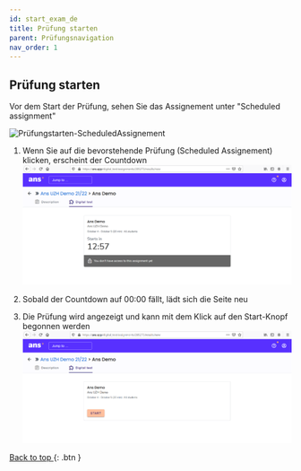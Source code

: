 ```yaml
---
id: start_exam_de
title: Prüfung starten
parent: Prüfungsnavigation
nav_order: 1
---
```


## Prüfung starten

Vor dem Start der Prüfung, sehen Sie das Assignement unter "Scheduled assignment"

![Prüfungstarten-ScheduledAssignement](assets/assignement-scheduled.png)

1. Wenn Sie auf die bevorstehende Prüfung (Scheduled Assignement) klicken, erscheint der Countdown
![Prüfungstarten-Countdown](assets/assignement-countdown.png)

1. Sobald der Countdown auf 00:00 fällt, lädt sich die Seite neu

1. Die Prüfung wird angezeigt und kann mit dem Klick auf den Start-Knopf begonnen werden
![Prüfungstarten-Start](assets/assignement-start.png)


[Back to top ](#top){: .btn }



